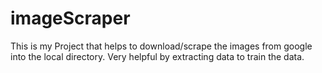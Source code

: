 # imageScraper
This is my Project that helps to download/scrape the images from google into the local directory. Very helpful by extracting data to train the data.
